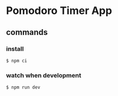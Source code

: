 # Pomodoro Timer App

## commands

### install

```shell
$ npm ci
```

### watch when development
```shell
$ npm run dev
```
